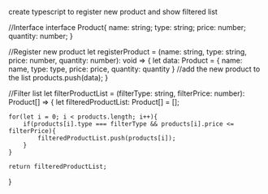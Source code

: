 create typescript to register new product and show filtered list  

//Interface
interface Product{
    name: string;
    type: string;
    price: number;
    quantity: number;
}

//Register new product
let registerProduct = (name: string, type: string, price: number, quantity: number): void => {
    let data: Product = {
        name: name,
        type: type,
        price: price,
        quantity: quantity
    }
    //add the new product to the list
    products.push(data);
}

//Filter list
let filterProductList = (filterType: string, filterPrice: number): Product[] => {
    let filteredProductList: Product[] = [];

    for(let i = 0; i < products.length; i++){
        if(products[i].type === filterType && products[i].price <= filterPrice){
            filteredProductList.push(products[i]);
        }
    }

    return filteredProductList;
}
